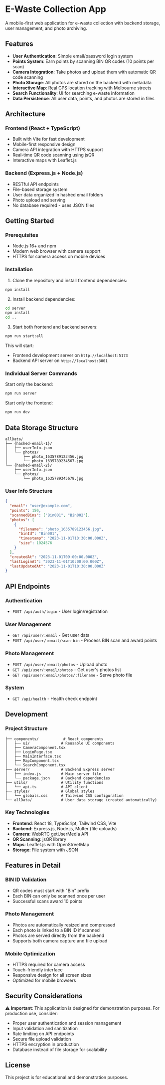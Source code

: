 # E-Waste Collection App

A mobile-first web application for e-waste collection with backend storage, user management, and photo archiving.

## Features

- **User Authentication**: Simple email/password login system
- **Points System**: Earn points by scanning BIN QR codes (10 points per scan)
- **Camera Integration**: Take photos and upload them with automatic QR code scanning
- **Photo Storage**: All photos are stored on the backend with metadata
- **Interactive Map**: Real GPS location tracking with Melbourne streets
- **Search Functionality**: UI for searching e-waste information
- **Data Persistence**: All user data, points, and photos are stored in files

## Architecture

### Frontend (React + TypeScript)
- Built with Vite for fast development
- Mobile-first responsive design
- Camera API integration with HTTPS support
- Real-time QR code scanning using jsQR
- Interactive maps with Leaflet.js

### Backend (Express.js + Node.js)
- RESTful API endpoints
- File-based storage system
- User data organized in hashed email folders
- Photo upload and serving
- No database required - uses JSON files

## Getting Started

### Prerequisites
- Node.js 16+ and npm
- Modern web browser with camera support
- HTTPS for camera access on mobile devices

### Installation

1. Clone the repository and install frontend dependencies:
```bash
npm install
```

2. Install backend dependencies:
```bash
cd server
npm install
cd ..
```

3. Start both frontend and backend servers:
```bash
npm run start:all
```

This will start:
- Frontend development server on `http://localhost:5173`
- Backend API server on `http://localhost:3001`

### Individual Server Commands

Start only the backend:
```bash
npm run server
```

Start only the frontend:
```bash
npm run dev
```

## Data Storage Structure

```
allData/
├── {hashed-email-1}/
│   ├── userInfo.json
│   └── photos/
│       ├── photo_1635789123456.jpg
│       └── photo_1635789234567.jpg
└── {hashed-email-2}/
    ├── userInfo.json
    └── photos/
        └── photo_1635789345678.jpg
```

### User Info Structure
```json
{
  "email": "user@example.com",
  "points": 150,
  "scannedBins": ["Bin001", "Bin002"],
  "photos": [
    {
      "filename": "photo_1635789123456.jpg",
      "binId": "Bin001",
      "timestamp": "2023-11-01T10:30:00.000Z",
      "size": 1024576
    }
  ],
  "createdAt": "2023-11-01T09:00:00.000Z",
  "lastLoginAt": "2023-11-01T10:00:00.000Z",
  "lastUpdatedAt": "2023-11-01T10:30:00.000Z"
}
```

## API Endpoints

### Authentication
- `POST /api/auth/login` - User login/registration

### User Management
- `GET /api/user/:email` - Get user data
- `POST /api/user/:email/scan-bin` - Process BIN scan and award points

### Photo Management
- `POST /api/user/:email/photos` - Upload photo
- `GET /api/user/:email/photos` - Get user's photos list
- `GET /api/user/:email/photos/:filename` - Serve photo file

### System
- `GET /api/health` - Health check endpoint

## Development

### Project Structure
```
├── components/           # React components
│   ├── ui/              # Reusable UI components
│   ├── CameraComponent.tsx
│   ├── LoginPage.tsx
│   ├── MainInterface.tsx
│   ├── MapComponent.tsx
│   └── SearchComponent.tsx
├── server/              # Backend Express server
│   ├── index.js         # Main server file
│   └── package.json     # Backend dependencies
├── utils/               # Utility functions
│   └── api.ts           # API client
├── styles/              # Global styles
│   └── globals.css      # Tailwind CSS configuration
└── allData/             # User data storage (created automatically)
```

### Key Technologies
- **Frontend**: React 18, TypeScript, Tailwind CSS, Vite
- **Backend**: Express.js, Node.js, Multer (file uploads)
- **Camera**: WebRTC getUserMedia API
- **QR Scanning**: jsQR library
- **Maps**: Leaflet.js with OpenStreetMap
- **Storage**: File system with JSON

## Features in Detail

### BIN ID Validation
- QR codes must start with "Bin" prefix
- Each BIN can only be scanned once per user
- Successful scans award 10 points

### Photo Management
- Photos are automatically resized and compressed
- Each photo is linked to a BIN ID if scanned
- Photos are served directly from the backend
- Supports both camera capture and file upload

### Mobile Optimization
- HTTPS required for camera access
- Touch-friendly interface
- Responsive design for all screen sizes
- Optimized for mobile browsers

## Security Considerations

⚠️ **Important**: This application is designed for demonstration purposes. For production use, consider:

- Proper user authentication and session management
- Input validation and sanitization
- Rate limiting on API endpoints
- Secure file upload validation
- HTTPS encryption in production
- Database instead of file storage for scalability

## License

This project is for educational and demonstration purposes.